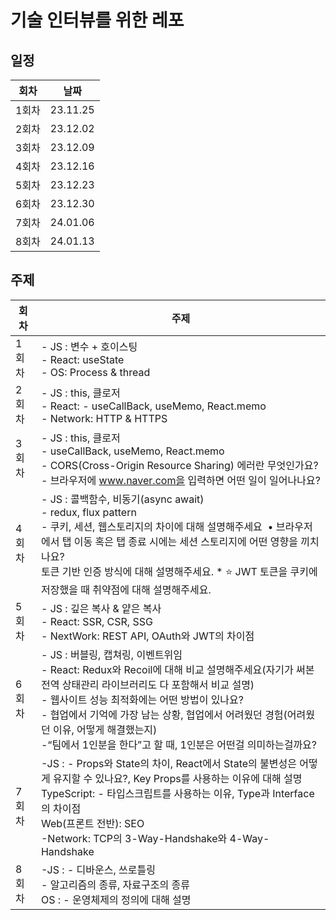 # 기술 인터뷰를 위한 레포

## 일정

| 회차  | 날짜     |
| ----- | -------- |
| 1회차 | 23.11.25 |
| 2회차 | 23.12.02 |
| 3회차 | 23.12.09 |
| 4회차 | 23.12.16 |
| 5회차 | 23.12.23 |
| 6회차 | 23.12.30 |
| 7회차 | 24.01.06 | 
| 8회차 | 24.01.13 |


## 주제
|회차|주제|
|---|---|
|1회차|- JS : 변수 + 호이스팅<br> - React: useState<br> - OS: Process & thread|
|2회차|- JS : this, 클로저<br> - React: - useCallBack, useMemo, React.memo<br> - Network: HTTP & HTTPS|
|3회차|- JS : this, 클로저<br> - useCallBack, useMemo, React.memo<br>- CORS(Cross-Origin Resource Sharing) 에러란 무엇인가요?<br>- 브라우저에 www.naver.com을 입력하면 어떤 일이 일어나나요?|
|4회차|- JS : 콜백함수, 비동기(async await)<br>- redux, flux pattern<br>- 쿠키, 세션, 웹스토리지의 차이에 대해 설명해주세요 	•	브라우저에서 탭 이동 혹은 탭 종료 시에는 세션 스토리지에 어떤 영향을 끼치나요?<br>토큰 기반 인증 방식에 대해 설명해주세요. * ⭐ JWT 토큰을 쿠키에 저장했을 때 취약점에 대해 설명해주세요.|
|5회차|- JS : 깊은 복사 & 얕은 복사<br> - React: SSR, CSR, SSG<br> - NextWork: REST API, OAuth와 JWT의 차이점 |
|6회차|- JS : 버블링, 캡쳐링, 이벤트위임<br/> - React: Redux와 Recoil에 대해 비교 설명해주세요(자기가 써본 전역 상태관리 라이브러리도 다 포함해서 비교 설명)<br/> - 웹사이트 성능 최적화에는 어떤 방법이 있나요?<br /> - 협업에서 기억에 가장 남는 상황, 협업에서 어려웠던 경험(어려웠던 이유, 어떻게 해결했는지)<br/> -“팀에서 1인분을 한다”고 할 때, 1인분은 어떤걸 의미하는걸까요?
|7회차|-JS : - Props와 State의 차이, React에서 State의 불변성은 어떻게 유지할 수 있나요?, Key Props를 사용하는 이유에 대해 설명<br/>TypeScript: - 타입스크립트를 사용하는 이유, Type과 Interface의 차이점 <br/> Web(프론트 전반): SEO <br/> -Network: TCP의 3-Way-Handshake와 4-Way-Handshake|
|8회차|-JS : - 디바운스, 쓰로틀링<br/> - 알고리즘의 종류, 자료구조의 종류<br/> OS : - 운영체제의 정의에 대해 설명 |
